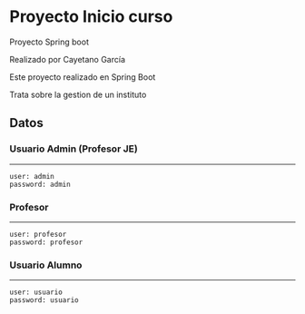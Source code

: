 # Proyecto Inicio curso
Proyecto Spring boot

Realizado por Cayetano García

Este proyecto realizado en Spring Boot 

Trata sobre la gestion de un instituto


## **Datos**

 
### **Usuario Admin (Profesor JE)**
---------------------------
    user: admin
    password: admin
  
### **Profesor**
---------------------------
    user: profesor
    password: profesor
 
 
### **Usuario Alumno**
---------------------------
    user: usuario
    password: usuario




